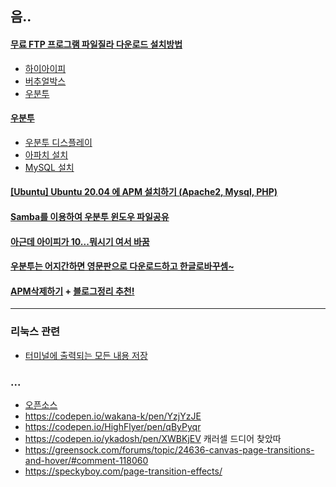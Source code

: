 ## 음..

#### [무료 FTP 프로그램 파일질라 다운로드 설치방법](https://bzsv7.tistory.com/83)
- [하이아이피](http://www.haiip.net/download/install.php)
- [버추얼박스](https://mainia.tistory.com/2379)
- [우분투](https://dasima.xyz/ubuntu-installation-on-virtualbox/)
#### [우분투 ](https://inpa.tistory.com/entry/LINUX-%F0%9F%93%9A-%EB%A6%AC%EB%88%85%EC%8A%A4-%EC%84%A4%EC%B9%98)
- [우분투 디스플레이](https://www.bearpooh.com/101)
- [아파치 설치](https://seonghyuk.tistory.com/41)
- [MySQL 설치](https://hiseon.me/linux/ubuntu/ubuntu-mysql-install/)
#### [[Ubuntu] Ubuntu 20.04 에 APM 설치하기 (Apache2, Mysql, PHP)](https://yoshikixdrum.tistory.com/214)
#### [Samba를 이용하여 우분투 윈도우 파일공유](https://webnautes.tistory.com/490)
#### [아근데 아이피가 10...뭐시기 여서 바꿈](https://kennypark.tistory.com/12)
#### [우분투는 어지간하면 영문판으로 다운로드하고 한글로바꾸셈~](https://dora-guide.com/ubuntu-korean/)
#### [APM삭제하기](https://zzznara2.tistory.com/763) + [블로그정리 추천!](https://velog.io/@chosj1526/LinuxUbuntu20.04-APM-%EC%99%84%EC%A0%84%EC%82%AD%EC%A0%9C)

<hr>

### 리눅스 관련
   - [터미널에 출력되는 모든 내용 저장](https://itgameworld.tistory.com/122)

### ...

- [오픈소스](https://codepen.io/trending)
- https://codepen.io/wakana-k/pen/YzjYzJE
- https://codepen.io/HighFlyer/pen/qByPyqr
- https://codepen.io/ykadosh/pen/XWBKjEV 캐러셀 드디어 찾았따
- https://greensock.com/forums/topic/24636-canvas-page-transitions-and-hover/#comment-118060
- https://speckyboy.com/page-transition-effects/
